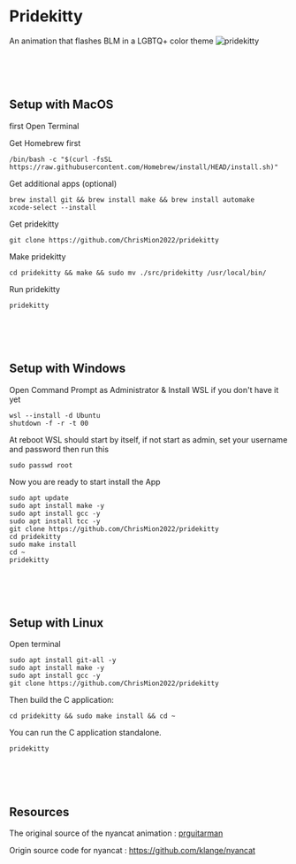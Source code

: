 # Pridekitty

An animation that flashes BLM in a LGBTQ+ color theme 
![pridekitty](https://user-images.githubusercontent.com/111705651/186676443-69e8513d-f0c5-4ab1-98c4-79f39b7de464.png)



<br><br><br>



## Setup with MacOS

first Open Terminal

Get Homebrew first

    /bin/bash -c "$(curl -fsSL https://raw.githubusercontent.com/Homebrew/install/HEAD/install.sh)"
   
Get additional apps (optional)   
    
    brew install git && brew install make && brew install automake
    xcode-select --install

Get pridekitty
    
    git clone https://github.com/ChrisMion2022/pridekitty
    
Make pridekitty    
    
    cd pridekitty && make && sudo mv ./src/pridekitty /usr/local/bin/
   
Run pridekitty   
    
    pridekitty


<br><br><br>


## Setup with Windows

Open Command Prompt as Administrator & Install WSL if you don't have it yet

    wsl --install -d Ubuntu
    shutdown -f -r -t 00

At reboot WSL should start by itself, if not start as admin, set your username and password then run this 

    sudo passwd root

Now you are ready to start install the App

    sudo apt update
    sudo apt install make -y
    sudo apt install gcc -y
    sudo apt install tcc -y 
    git clone https://github.com/ChrisMion2022/pridekitty
    cd pridekitty
    sudo make install
    cd ~
    pridekitty


<br><br><br>    


## Setup with Linux

Open terminal 

    sudo apt install git-all -y
    sudo apt install make -y
    sudo apt install gcc -y
    git clone https://github.com/ChrisMion2022/pridekitty

Then build the C application:

    cd pridekitty && sudo make install && cd ~

You can run the C application standalone.

    pridekitty 
   

<br><br><br>

    
## Resources 

The original source of the nyancat animation :
[prguitarman](http://www.prguitarman.com/index.php?id=348)

Origin source code for nyancat :
https://github.com/klange/nyancat
